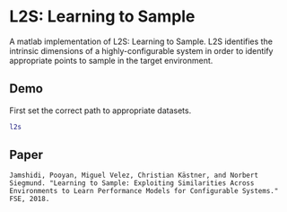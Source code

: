 # L2S: Learning to Sample

A matlab implementation of L2S: Learning to Sample. L2S identifies the intrinsic dimensions of a highly-configurable system in order to identify appropriate points to sample in the target environment.

## Demo

First set the correct path to appropriate datasets.
```matlab
l2s
```

## Paper
```
Jamshidi, Pooyan, Miguel Velez, Christian Kästner, and Norbert Siegmund. "Learning to Sample: Exploiting Similarities Across Environments to Learn Performance Models for Configurable Systems." FSE, 2018.
```